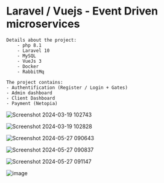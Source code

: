 ﻿# Laravel / Vuejs - Event Driven microservices

    Details about the project:
        - php 8.1
        - Laravel 10
        - MySQL
        - VueJs 3
        - Docker
        - RabbitMq

    The project contains:
    - Authentification (Register / Login + Gates)
    - Admin dashboard
    - Client Dashboard
    - Payment (Netopia)

![Screenshot 2024-03-19 102743](https://github.com/user-attachments/assets/9af7a8f0-9216-4393-8dc7-572def21d573)

![Screenshot 2024-03-19 102828](https://github.com/user-attachments/assets/74a9cb64-b343-4501-a118-184e7721148e)

![Screenshot 2024-05-27 090643](https://github.com/user-attachments/assets/178a01fb-923a-4c09-95e2-26d51b052591)

![Screenshot 2024-05-27 090837](https://github.com/user-attachments/assets/d67dc2de-0edd-4a57-a573-9ddb1c84c999)

![Screenshot 2024-05-27 091147](https://github.com/user-attachments/assets/9f07acb6-f469-4b57-ac4a-b168003eaa04)

![image](https://github.com/user-attachments/assets/b587a9be-742f-49b9-86e8-47dce61a2d79)
